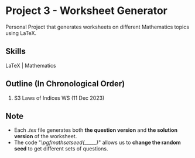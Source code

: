 # Project 3 - Worksheet Generator
Personal Project that generates worksheets on different Mathematics topics using LaTeX.

## Skills
LaTeX | Mathematics

## Outline (In Chronological Order)
1. S3 Laws of Indices WS (11 Dec 2023)


## Note
- Each _.tex_ file generates both **the question version** and **the solution version** of the worksheet.
- The code "_\pgfmathsetseed{_____}_" allows us to **change the random seed** to get different sets of questions.
